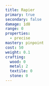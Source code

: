 ```yaml
---
title: Rapier
primary: true
secondary: false
damage: 1d8
range: 0
properties:
  - precise
mastery: pinpoint
cost: 50
weight: 0.1
crafting:
  wood: 0
  metal: 2
  textile: 0
  stone: 0
---
```

